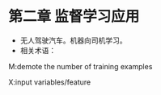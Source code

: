 # 第二章 监督学习应用

* 无人驾驶汽车。机器向司机学习。
* 相关术语：

M:demote the number of training examples

X:input variables/feature



